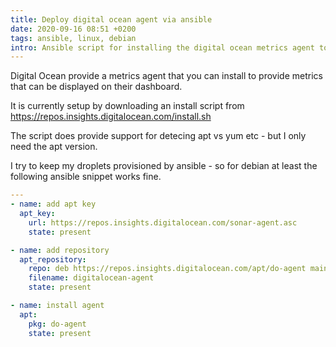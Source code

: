 ```yaml
---
title: Deploy digital ocean agent via ansible
date: 2020-09-16 08:51 +0200
tags: ansible, linux, debian
intro: Ansible script for installing the digital ocean metrics agent to get dashboard metrics
---
```


Digital Ocean provide a metrics agent that you can install to provide metrics that can be displayed on their dashboard.

It is currently setup by downloading an install script from https://repos.insights.digitalocean.com/install.sh

The script does provide support for detecing apt vs yum etc - but I only need the apt version.

I try to keep my droplets provisioned by ansible - so for debian at least the following ansible snippet works fine.

```yml
---
- name: add apt key
  apt_key:
    url: https://repos.insights.digitalocean.com/sonar-agent.asc
    state: present

- name: add repository
  apt_repository:
    repo: deb https://repos.insights.digitalocean.com/apt/do-agent main main
    filename: digitalocean-agent
    state: present

- name: install agent
  apt:
    pkg: do-agent
    state: present
```
